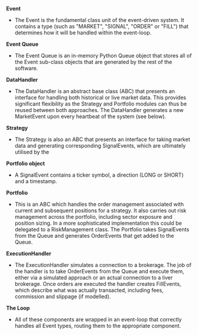 __Event__
* The Event is the fundamental class unit of the event-driven system. It contains a type (such as "MARKET", "SIGNAL", "ORDER" or "FILL") that determines how it will be handled within the event-loop.

__Event Queue__
* The Event Queue is an in-memory Python Queue object that stores all of the Event sub-class objects that are generated by the rest of the software.

__DataHandler__
* The DataHandler is an abstract base class (ABC) that presents an interface for handling both historical or live market data. This provides significant flexibility as the Strategy and Portfolio modules can thus be reused between both approaches. The DataHandler generates a new MarketEvent upon every heartbeat of the system (see below).

__Strategy__
* The Strategy is also an ABC that presents an interface for taking market data and generating corresponding SignalEvents, which are ultimately utilised by the 

__Portfolio object__
* A SignalEvent contains a ticker symbol, a direction (LONG or SHORT) and a timestamp.

__Portfolio__ 
* This is an ABC which handles the order management associated with current and subsequent positions for a strategy. It also carries out risk management across the portfolio, including sector exposure and position sizing. In a more sophisticated implementation this could be delegated to a RiskManagement class. The Portfolio takes SignalEvents from the Queue and generates OrderEvents that get added to the Queue.

__ExecutionHandler__
* The ExecutionHandler simulates a connection to a brokerage. The job of the handler is to take OrderEvents from the Queue and execute them, either via a simulated approach or an actual connection to a liver brokerage. Once orders are executed the handler creates FillEvents, which describe what was actually transacted, including fees, commission and slippage (if modelled).

__The Loop__ 
* All of these components are wrapped in an event-loop that correctly handles all Event types, routing them to the appropriate component.
